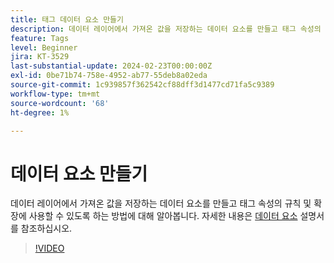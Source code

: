 ```yaml
---
title: 태그 데이터 요소 만들기
description: 데이터 레이어에서 가져온 값을 저장하는 데이터 요소를 만들고 태그 속성의 규칙 및 확장에 사용할 수 있도록 하는 방법에 대해 알아봅니다.
feature: Tags
level: Beginner
jira: KT-3529
last-substantial-update: 2024-02-23T00:00:00Z
exl-id: 0be71b74-758e-4952-ab77-55deb8a02eda
source-git-commit: 1c939857f362542cf88dff3d1477cd71fa5c9389
workflow-type: tm+mt
source-wordcount: '68'
ht-degree: 1%

---
```


# 데이터 요소 만들기

데이터 레이어에서 가져온 값을 저장하는 데이터 요소를 만들고 태그 속성의 규칙 및 확장에 사용할 수 있도록 하는 방법에 대해 알아봅니다. 자세한 내용은 [데이터 요소](https://experienceleague.adobe.com/docs/experience-platform/tags/ui/data-elements.html) 설명서를 참조하십시오.

>[!VIDEO](https://video.tv.adobe.com/v/28733/?learn=on)
